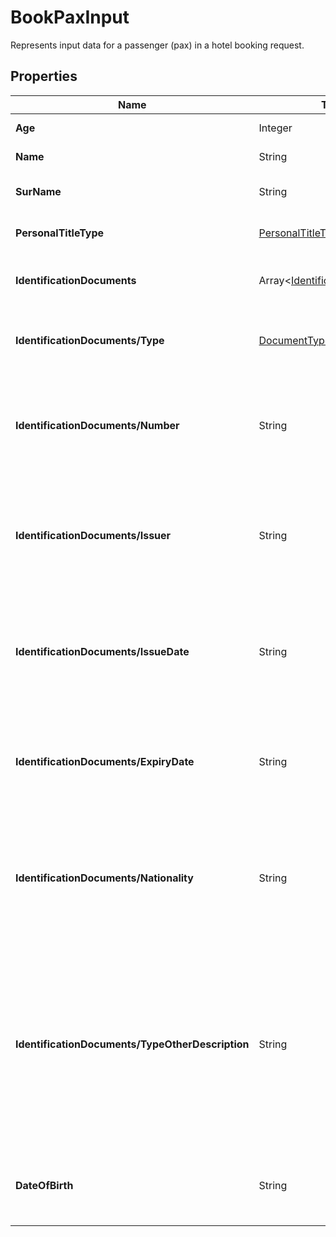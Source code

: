 # BookPaxInput

Represents input data for a passenger (pax) in a hotel booking request.

## Properties

| Name | Type | Description |
|------|------|-------------|
| **Age** | Integer | The age of the passenger. |
| **Name** | String | The first name of the passenger. |
| **SurName** | String | The surname (last name) of the passenger. |
| **PersonalTitleType** | [PersonalTitleType](/docs/apis/for-sellers/connectors-pull-developers-api/api-reference/personaltitletype) | The personal title type of the passenger. |
| **IdentificationDocuments** |  Array&lt;[IdentificationDocument](/docs/apis/for-sellers/connectors-pull-developers-api/api-reference/identification-document)&gt; | The collection of passenger identification documents. |
| **IdentificationDocuments/Type** | [DocumentType](/docs/apis/for-sellers/connectors-pull-developers-api/api-reference/document-type) | Document type represented as an enum. <details><summary>Document Type Options</summary><div><div><table><thead><tr><th><strong>Document Type</strong></th><th><strong>Description</strong></th></tr></thead><tbody><tr><td>NONE</td><td>No identification document type has been specified. This value can be used when no document is required.</td></tr><tr><td>DNI</td><td>National Identity Card (DNI). Used in Spain and some Latin American countries as the main national identification document issued to citizens.</td></tr><tr><td>NIE</td><td>Foreigner Identity Card (NIE). Used in Spain for non-citizens or foreign residents who have legal status in the country.</td></tr><tr><td>PAS</td><td>Passport. Official travel document issued by a government to certify the holder's identity and nationality for international travel.</td></tr><tr><td>DRIVER_LICENSE</td><td>Driver's License. Official document issued by a governmental authority authorizing the holder to operate motor vehicles.</td></tr><tr><td>CPF</td><td>CPF (Individual Taxpayer Registry). Personal taxpayer identification number used in Brazil for both tax and identity verification purposes.</td></tr><tr><td>PAN</td><td>PAN (Permanent Account Number). Tax identification number issued in India for financial and taxation purposes.</td></tr><tr><td>SSN</td><td>SSN (Social Security Number). Identification number used in the United States for social security, taxation, and general identity verification.</td></tr><tr><td>OTHER</td><td>Other identification document not covered by the predefined list. When this value is used, the <code>TypeOtherDescription</code> field must specify the document's nature.</td></tr></tbody></table></div></div></details> |
| **IdentificationDocuments/Number** | String | Represents the unique identification number on the document. This property is optional when `Type` is set to `DocumentType.OTHER`. |
| **IdentificationDocuments/Issuer** | String | Represents the issuing authority or country that issued the identification document. Use the country code defined by the ISO 3166-1 alpha-2 standard. |
| **IdentificationDocuments/IssueDate** | String | Represents the date when the identification document was issued. The date must be formatted according to the  ISO 8601 format (YYYY-MM-DD). |
| **IdentificationDocuments/ExpiryDate** | String | Represents the expiration date of the identification document. The date must be formatted according to the  ISO 8601 format (YYYY-MM-DD). |
| **IdentificationDocuments/Nationality** | String | Represents the nationality of the passenger associated with the identification document. Use the country code defined by the ISO 3166-1 alpha-2 standard. |
| **IdentificationDocuments/TypeOtherDescription** | String | Provides an additional textual description of the identification document when the `Type` is set to `DocumentType.OTHER`. The description should clearly specify the document's purpose or nature. This property is mandatory when `Type` is set to `DocumentType.OTHER`. |
| **DateOfBirth** | String | Date of birth of the passenger, represented as a string in ISO 8601 format (YYYY-MM-DD). |
